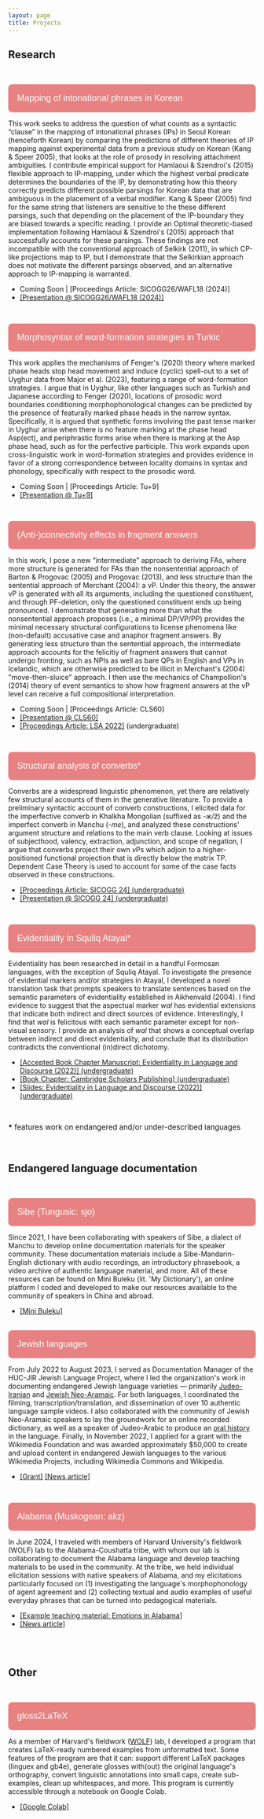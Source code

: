 ```yaml
---
layout: page
title: Projects
---
```


<meta name="viewport" content="width=device-width, initial-scale=1">
<style>
.collapsible {
  border-radius: 8px;
  background-color: #e88181;
  color: white;
  cursor: pointer;
  padding: 18px;
  width: 100%;
  border: none;
  text-align: left;
  outline: none;
  font-size: 18px;
}

.active, .collapsible:hover {
  background-color: #e46b6b;
}

.content {
  padding: 3px 15px;
  max-height: 0;
  overflow: hidden;
  transition: max-height 0.2s ease-out;
  background-color: #fcfafa;
}

</style>
<body>

<h2>Research</h2>
<br>

<button class="collapsible">Mapping of intonational phrases in Korean</button>
<div class="content">
  <p>This work seeks to address the question of what counts as a syntactic “clause” in the mapping of intonational phrases (IPs) in Seoul Korean (henceforth Korean) by comparing the predictions of different theories of IP mapping against experimental data from a previous study on Korean (Kang & Speer 2005), that looks at the role of prosody in resolving attachment ambiguities. I contribute empirical support for Hamlaoui & Szendroi's (2015) flexible approach to IP-mapping, under which the highest verbal predicate determines the boundaries of the IP, by demonstrating how this theory correctly predicts different possible parsings for Korean data that are ambiguous in the placement of a verbal modifier. Kang & Speer (2005) find for the same string that listeners are sensitive to the these different parsings, such that depending on the placement of the IP-boundary they are biased towards a specific reading. I provide an Optimal theoretic-based implementation following Hamlaoui & Szendroi's (2015) approach that successfully accounts for these parsings. These findings are not incompatible with the conventional approach of Selkirk (2011), in which CP-like projections map to IP, but I demonstrate that the Selkirkian approach does not motivate the different parsings observed, and an alternative approach to IP-mapping is warranted.</p>
  <ul>
    <li>Coming Soon | [Proceedings Article: SICOGG26/WAFL18 (2024)]</li>
    <li><a href="https://docs.google.com/presentation/d/16d2Id3_yEVFekCqgVcQmSub9eklmvzFMMpazMn47mK8/edit?usp=sharing">[Presentation @ SICOGG26/WAFL18 (2024)]</a></li>
  </ul>
  <br>
</div>

<button class="collapsible">Morphosyntax of word-formation strategies in Turkic</button>
<div class="content">
  <p>This work applies the mechanisms of Fenger's (2020) theory where marked phase heads stop head movement and induce (cyclic) spell-out to a set of Uyghur data from Major et al. (2023), featuring a range of word-formation strategies. I argue that in Uyghur, like other languages such as Turkish and Japanese according to Fenger (2020), locations of prosodic word boundaries conditioning morphophonological changes can be predicted by the presence of featurally marked phase heads in the narrow syntax. Specifically, it is argued that synthetic forms involving the past tense marker in Uyghur arise when there is no feature marking at the phase head Asp(ect), and periphrastic forms arise when there is marking at the Asp phase head, such as for the perfective participle. This work expands upon cross-linguistic work in word-formation strategies and provides evidence in favor of a strong correspondence between locality domains in syntax and phonology, specifically with respect to the prosodic word.</p>
  <ul>
     <li>Coming Soon | [Proceedings Article: Tu+9]</li>
    <li><a href="https://drive.google.com/file/d/1jrON0Q7YkaDMbm_Vj57HblGZrN3UQeb4/view?usp=sharing">[Presentation @ Tu+9]</a></li>
  </ul>
  <br>
</div>

<button class="collapsible">(Anti-)connectivity effects in fragment answers</button>
<div class="content">
  <p>In this work, I pose a new “intermediate" approach to deriving FAs, where more structure is generated for FAs than the nonsentential approach of Barton & Progovac (2005) and Progovac (2013), and less structure than the sentential approach of Merchant (2004): a vP. Under this theory, the answer vP is generated with all its arguments, including the questioned constituent, and through PF-deletion, only the questioned constituent ends up being pronounced. I demonstrate that generating more than what the nonsentential approach proposes (i.e., a minimal DP/VP/PP) provides the minimal necessary structural configurations to license phenomena like (non-default) accusative case and anaphor fragment answers. By generating less structure than the sentential approach, the intermediate approach accounts for the felicitiy of fragment answers that cannot undergo fronting, such as NPIs as well as bare QPs in English and VPs in Icelandic, which are otherwise predicted to be illicit in Merchant's (2004) "move-then-sluice" approach. I then use the mechanics of Champollion's (2014) theory of event semantics to show how fragment answers at the vP level can receive a full compositional interpretation. </p>
  <ul>
    <li> Coming Soon | [Proceedings Article: CLS60]</li>
    <li><a href="https://drive.google.com/file/d/1dFvz_IcKEpWQthQu3m6h72hspJNA95Xa/view?usp=sharing">[Presentation @ CLS60]</a></li>
    <li><a href="https://journals.linguisticsociety.org/proceedings/index.php/PLSA/article/view/5214">[Proceedings Article: LSA 2022]</a> (undergraduate)</li>
  </ul>
  <br>
</div>

<button class="collapsible">Structural analysis of converbs*</button>
<div class="content">
  <p>Converbs are a widespread linguistic phenomenon, yet there are relatively few structural accounts of them in the generative literature. To provide a preliminary syntactic account of converb constructions, I elicited data for the imperfective converb in Khalkha Mongolian (suffixed as <i>-ж/ž</i>) and the imperfect converb in Manchu (-<i>me</i>), and analyzed these constructions' argument structure and relations to the main verb clause. Looking at issues of subjecthood, valency, extraction, adjunction, and scope of negation, I argue that converbs project their own <i>v</i>Ps which adjoin to a higher-positioned functional projection that is directly below the matrix TP. Dependent Case Theory is used to account for some of the case facts observed in these constructions.</p>
  <ul>
    <li><a href="https://drive.google.com/file/d/15b0qgDJrgE9NPaOcPD4mdcqEpRkh1p9w/view?usp=share_link">[Proceedings Article: SICOGG 24] (undergraduate) </a></li>
    <li><a href="https://drive.google.com/file/d/1XkGkNnGNwjWPoWaeXgyCI_w_DuDEvCSB/view?usp=share_link">[Presentation @ SICOGG 24] (undergraduate)</a></li>
  </ul>
  <br>
</div>

<button class="collapsible">Evidentiality in Squliq Atayal*</button>
<div class="content">
  <p>Evidentiality has been researched in detail in a handful Formosan languages, with the exception of Squliq Atayal. To investigate the presence of evidential markers and/or strategies in Atayal, I developed a novel translation task that prompts speakers to translate sentences based on the semantic parameters of evidentiality established in Aikhenvald (2004). I find evidence to suggest that the aspectual marker <i>wal</i> has evidential extensions that indicate both indirect and direct sources of evidence. Interestingly, I find that <i>wal</i> is felicitous with each semantic parameter except for non-visual sensory. I provide an analysis of <i>wal</i> that shows a conceptual overlap between indirect and direct evidentiality, and conclude that its distribution contradicts the conventional (in)direct dichotomy.</p>
  <ul>
    <li><a href="https://drive.google.com/file/d/1v30dkRBWRjbmWg1YHXQvgIYqQ_x9uduM/view?usp=share_link">[Accepted Book Chapter Manuscript: Evidentiality in Language and Discourse (2022)] (undergraduate)</a></li>
    <li><a href="https://www.cambridgescholars.com/product/978-1-0364-0451-2/">[Book Chapter: Cambridge Scholars Publishing] (undergraduate)</a></li>
    <li><a href="https://drive.google.com/file/d/1HPMZNzJUzBHfD_EiXirJ9cg5lLgSEmXo/view?usp=share_link">[Slides: Evidentiality in Language and Discourse (2022)] (undergraduate)</a></li>
  </ul>
  <br>
</div>

<p style="font-size: 15px"><b>*</b> features work on endangered and/or under-described languages</p>
<br>

<h2>Endangered language documentation</h2>
<br>

<button class="collapsible">Sibe (Tungusic: sjo)</button>
<div class="content">
  <p>Since 2021, I have been collaborating with speakers of Sibe, a dialect of Manchu to develop online documentation materials for the speaker community. These documentation materials include a  Sibe-Mandarin-English dictionary with audio recordings, an introductory phrasebook, a video archive of authentic language material, and more. All of these resources can be found on Mini Buleku (lit. 'My Dictionary'), an online platform I coded and developed to make our resources available to the community of speakers in China and abroad.</p>
  <ul>
    <li><a href="https://minibuleku.github.io/">[Mini Buleku]</a></li>
  </ul>
  <br>
</div>
<button class="collapsible">Jewish languages</button>
<div class="content">
    <p>From July 2022 to August 2023, I served as Documentation Manager of the HUC-JIR Jewish Language Project, where I led the organization's work in documenting endangered Jewish language varieties — primarily <a href="https://www.jewishlanguages.org/judeo-iranian">Judeo-Iranian</a> and <a href="https://www.jewishlanguages.org/jewish-aramaic">Jewish Neo-Aramaic</a>. For both languages, I coordinated the filming, transcription/translation, and dissemination of over 10 authentic language sample videos. I also collaborated with the community of Jewish Neo-Aramaic speakers to lay the groundwork for an online recorded dictionary, as well as a speaker of Judeo-Arabic to produce an <a href="https://youtu.be/rsPCCsw7UsQ">oral history</a> in the language. Finally, in November 2022, I applied for a grant with the Wikimedia Foundation and was awarded approximately $50,000 to create and upload content in endangered Jewish languages to the various Wikimedia Projects, including Wikimedia Commons and Wikipedia.</p>
    <ul>
        <li><a href="https://meta.wikimedia.org/wiki/Grants:Programs/Wikimedia_Community_Fund/Documenting_and_increasing_Jewish_language_representation_on_Wikimedia">[Grant]</a> <a href="https://forward.com/culture/554932/jewish-languages-iran-neo-aramaic-endangered-preservation-wikimedia">[News article]</a></li>
    </ul>
    <br>
</div>

<button class="collapsible">Alabama (Muskogean: akz)</button>
<div class="content">
  <p>In June 2024, I traveled with members of Harvard University's fieldwork (WOLF) lab to the Alabama-Coushatta tribe, with whom our lab is collaborating to document the Alabama language and develop teaching materials to be used in the community. At the tribe, we held individual elicitation sessions with native speakers of Alabama, and my elicitations particularly focused on (1) investigating the language's morphophonology of agent agreement and (2) collecting textual and audio examples of useful everyday phrases that can be turned into pedagogical materials. </p>
  <ul>
    <li><a href="https://drive.google.com/file/d/1ww-x-sIKEghEEpHw4JkXWfjV3svCA9yX/view?usp=sharing">[Example teaching material: Emotions in Alabama]</li>
    <li><a href="https://minibuleku.github.io/](https://www.thecrimson.com/article/2024/3/2/alabama-language-project/)">[News article]</a></li>
  </ul>
  <br>
</div>
<br>

<h2>Other</h2>
<br>

<button class="collapsible">gloss2LaTeX</button>
<div class="content">
  <p>As a member of Harvard's fieldwork (<a href="https://fieldlinguistics.github.io/">WOLF</a>) lab, I developed a program that creates LaTeX-ready numbered examples from unformatted text. Some features of the program are that it can: support different LaTeX packages (linguex and gb4e), generate glosses with(out) the original language's orthography, convert linguistic annotations into small caps, create sub-examples, clean up whitespaces, and more. This program is currently accessible through a notebook on Google Colab.
</p>
  <ul>
    <li><a href="https://colab.research.google.com/drive/1tBgdI0hRwsw1P4p-FXnWRLytSiYkJCVI?hl=en#scrollTo=sFmzYupELgVl">[Google Colab]</a></li>
  </ul>
  <br>
</div>

<script>
var coll = document.getElementsByClassName("collapsible");
var i;

for (i = 0; i < coll.length; i++) {
  coll[i].addEventListener("click", function() {
    this.classList.toggle("active");
    var content = this.nextElementSibling;
    if (content.style.maxHeight){
      content.style.maxHeight = null;
    } else {
      content.style.maxHeight = content.scrollHeight + "px";
    } 
  });
}
</script>


